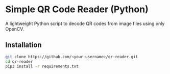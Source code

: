 # Simple QR Code Reader (Python)

A lightweight Python script to decode QR codes from image files using only OpenCV.

## Installation
```bash
git clone https://github.com/<your-username>/qr-reader.git
cd qr-reader
pip3 install -r requirements.txt
